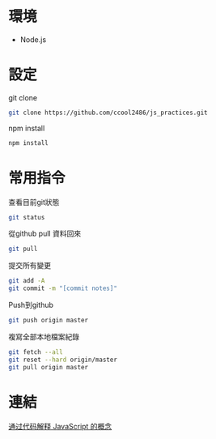 # 環境

 * Node.js
 
 
# 設定

 git clone
```sh 
git clone https://github.com/ccool2486/js_practices.git
```

npm install
```sh 
npm install
```

# 常用指令

查看目前git狀態
```sh 
git status 
```

從github pull 資料回來
```sh 
git pull
```

提交所有變更
```sh 
git add -A 
git commit -m "[commit notes]"
```

Push到github
```sh 
git push origin master
```

複寫全部本地檔案紀錄
```sh 
git fetch --all
git reset --hard origin/master
git pull origin master
```

# 連結
[通过代码解释 JavaScript 的概念](https://github.com/ecmadao/js-bits-cn)